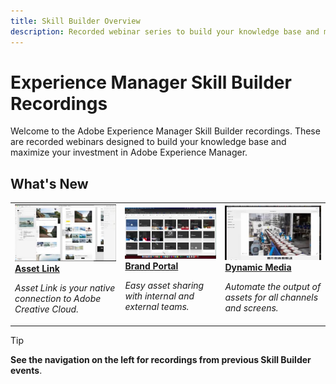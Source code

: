 ```yaml
---
title: Skill Builder Overview
description: Recorded webinar series to build your knowledge base and maximize your investment in Adobe Experience Manager 
---
```

# Experience Manager Skill Builder Recordings

Welcome to the Adobe Experience Manager Skill Builder recordings. These are recorded webinars designed to build your knowledge base and maximize your investment in Adobe Experience Manager.

## What's New

<table>
<tr>
  <td>
    <a href="https://experienceleague.adobe.com/docs/experience-manager-skill-builder/skill-builder/2020/asset-link.html">
      <img alt="Asset Link" src="assets/332127.jpeg" />
    </a>
    <div>
      <a href="https://experienceleague.adobe.com/docs/experience-manager-skill-builder/skill-builder/2020/asset-link.html">
    <strong>Asset Link</strong>
    </a>
    </div>
    <p>
    <em>Asset Link is your native connection to Adobe Creative Cloud.</em>
    <p>
  </td>
  <td>
    <a href="https://experienceleague.adobe.com/docs/experience-manager-skill-builder/skill-builder/2020/brand-portal.html">
    <img alt="Brand Portal" src="assets/332133.jpeg" />
    </a>
    <div>
    <a href="https://experienceleague.adobe.com/docs/experience-manager-skill-builder/skill-builder/2020/brand-portal.html">
    <strong>Brand Portal</strong>
    </a>
    </div>
    <p>
    <em>Easy asset sharing with internal and external teams.</em>
    </p>
  </td>
  <td>
    <a href="https://experienceleague.adobe.com/docs/experience-manager-skill-builder/skill-builder/2020/dynamic-media.html">
      <img alt="Dynamic Media" src="assets/332132.jpeg" />
    </a>
     <div>
      <a href="https://experienceleague.adobe.com/docs/experience-manager-skill-builder/skill-builder/2020/dynamic-media.html">
        <strong>Dynamic Media</strong>
      </a>
    </div>
    <p>
    <em>Automate the output of assets for all channels and screens.</em>
    <p>
  </td>
</tr>
</table>

>[!TIP]
>
>**See the navigation on the left for recordings from previous Skill Builder events**.

